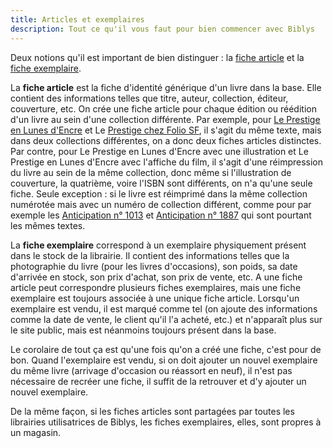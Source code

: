 ```yaml
---
title: Articles et exemplaires
description: Tout ce qu'il vous faut pour bien commencer avec Biblys
---
```


Deux notions qu'il est important de bien distinguer : la [fiche article](/administrer/catalogue/fiche-article/) et la [fiche exemplaire](http://localhost:4321/administrer/stock/fiche-exemplaire/).

La **fiche article** est la fiche d'identité générique d'un livre dans la base. Elle contient des informations telles que titre, auteur, collection, éditeur, couverture, etc. On crée une fiche article pour chaque édition ou réédition d'un livre au sein d'une collection différente. Par exemple, pour [Le Prestige en Lunes d'Encre](https://www.scylla.fr/christopher-priest/le-prestige) et Le [Prestige chez Folio SF](https://www.scylla.fr/christopher-priest/le-prestige_6949), il s'agit du même texte, mais dans deux collections différentes, on a donc deux fiches articles distinctes. Par contre, pour Le Prestige en Lunes d'Encre avec une illustration et Le Prestige en Lunes d'Encre avec l'affiche du film, il s'agit d'une réimpression du livre au sein de la même collection, donc même si l'illustration de couverture, la quatrième, voire l'ISBN sont différents, on n'a qu'une seule fiche. Seule exception : si le livre est réimprimé dans la même collection numérotée mais avec un numéro de collection différent, comme pour par exemple les [Anticipation n° 1013](https://www.scylla.fr/ys/gilles-thomas/la-porte-des-serpents-650) et [Anticipation n° 1887](https://www.scylla.fr/ys/gilles-thomas/la-porte-des-serpents) qui sont pourtant les mêmes textes.

La **fiche exemplaire** correspond à un exemplaire physiquement présent dans le stock de la librairie. Il contient des informations telles que la photographie du livre (pour les livres d'occasions), son poids, sa date d'arrivée en stock, son prix d'achat, son prix de vente, etc. A une fiche article peut correspondre plusieurs fiches exemplaires, mais une fiche exemplaire est toujours associée à une unique fiche article. Lorsqu'un exemplaire est vendu, il est marqué comme tel (on ajoute des informations comme la date de vente, le client qu'il l'a acheté, etc.) et n'apparaît plus sur le site public, mais est néanmoins toujours présent dans la base.

Le corolaire de tout ça est qu'une fois qu'on a créé une fiche, c'est pour de bon. Quand l'exemplaire est vendu, si on doit ajouter un nouvel exemplaire du même livre (arrivage d'occasion ou réassort en neuf), il n'est pas nécessaire de recréer une fiche, il suffit de la retrouver et d'y ajouter un nouvel exemplaire.

De la même façon, si les fiches articles sont partagées par toutes les librairies utilisatrices de Biblys, les fiches exemplaires, elles, sont propres à un magasin.
